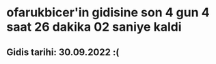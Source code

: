 # ofarukbicer'in gidisine son 4 gun 4 saat 26 dakika 02 saniye kaldi

## Gidis tarihi: 30.09.2022 :(